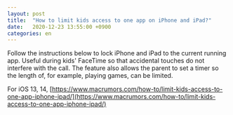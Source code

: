```yaml
---
layout: post
title:  "How to limit kids access to one app on iPhone and iPad?"
date:   2020-12-23 13:55:00 +0900
categories: en
---
```


Follow the instructions below to lock iPhone and iPad to the current running app. Useful during kids' FaceTime so that accidental touches do not interfere with the call. The feature also allows the parent to set a timer so the length of, for example, playing games, can be limited.  

For iOS 13, 14,
[https://www.macrumors.com/how-to/limit-kids-access-to-one-app-iphone-ipad/](https://www.macrumors.com/how-to/limit-kids-access-to-one-app-iphone-ipad/)  
